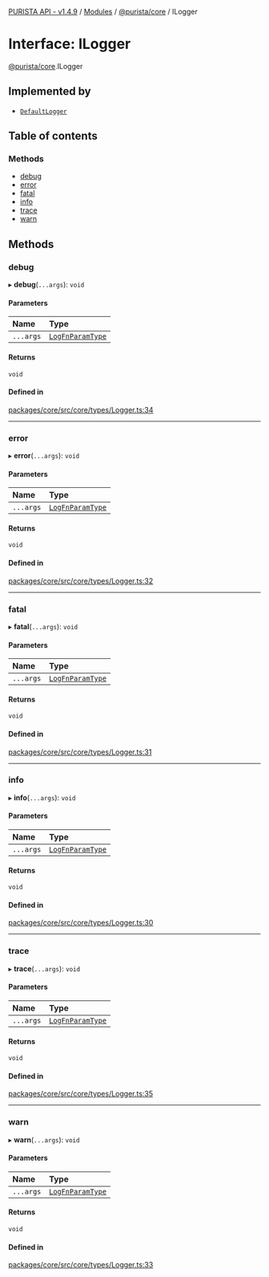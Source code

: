 [PURISTA API - v1.4.9](../README.md) / [Modules](../modules.md) / [@purista/core](../modules/purista_core.md) / ILogger

# Interface: ILogger

[@purista/core](../modules/purista_core.md).ILogger

## Implemented by

- [`DefaultLogger`](../classes/purista_core.DefaultLogger.md)

## Table of contents

### Methods

- [debug](purista_core.ILogger.md#debug)
- [error](purista_core.ILogger.md#error)
- [fatal](purista_core.ILogger.md#fatal)
- [info](purista_core.ILogger.md#info)
- [trace](purista_core.ILogger.md#trace)
- [warn](purista_core.ILogger.md#warn)

## Methods

### debug

▸ **debug**(`...args`): `void`

#### Parameters

| Name | Type |
| :------ | :------ |
| `...args` | [`LogFnParamType`](../modules/purista_core.md#logfnparamtype) |

#### Returns

`void`

#### Defined in

[packages/core/src/core/types/Logger.ts:34](https://github.com/sebastianwessel/purista/blob/8c66693/packages/core/src/core/types/Logger.ts#L34)

___

### error

▸ **error**(`...args`): `void`

#### Parameters

| Name | Type |
| :------ | :------ |
| `...args` | [`LogFnParamType`](../modules/purista_core.md#logfnparamtype) |

#### Returns

`void`

#### Defined in

[packages/core/src/core/types/Logger.ts:32](https://github.com/sebastianwessel/purista/blob/8c66693/packages/core/src/core/types/Logger.ts#L32)

___

### fatal

▸ **fatal**(`...args`): `void`

#### Parameters

| Name | Type |
| :------ | :------ |
| `...args` | [`LogFnParamType`](../modules/purista_core.md#logfnparamtype) |

#### Returns

`void`

#### Defined in

[packages/core/src/core/types/Logger.ts:31](https://github.com/sebastianwessel/purista/blob/8c66693/packages/core/src/core/types/Logger.ts#L31)

___

### info

▸ **info**(`...args`): `void`

#### Parameters

| Name | Type |
| :------ | :------ |
| `...args` | [`LogFnParamType`](../modules/purista_core.md#logfnparamtype) |

#### Returns

`void`

#### Defined in

[packages/core/src/core/types/Logger.ts:30](https://github.com/sebastianwessel/purista/blob/8c66693/packages/core/src/core/types/Logger.ts#L30)

___

### trace

▸ **trace**(`...args`): `void`

#### Parameters

| Name | Type |
| :------ | :------ |
| `...args` | [`LogFnParamType`](../modules/purista_core.md#logfnparamtype) |

#### Returns

`void`

#### Defined in

[packages/core/src/core/types/Logger.ts:35](https://github.com/sebastianwessel/purista/blob/8c66693/packages/core/src/core/types/Logger.ts#L35)

___

### warn

▸ **warn**(`...args`): `void`

#### Parameters

| Name | Type |
| :------ | :------ |
| `...args` | [`LogFnParamType`](../modules/purista_core.md#logfnparamtype) |

#### Returns

`void`

#### Defined in

[packages/core/src/core/types/Logger.ts:33](https://github.com/sebastianwessel/purista/blob/8c66693/packages/core/src/core/types/Logger.ts#L33)
